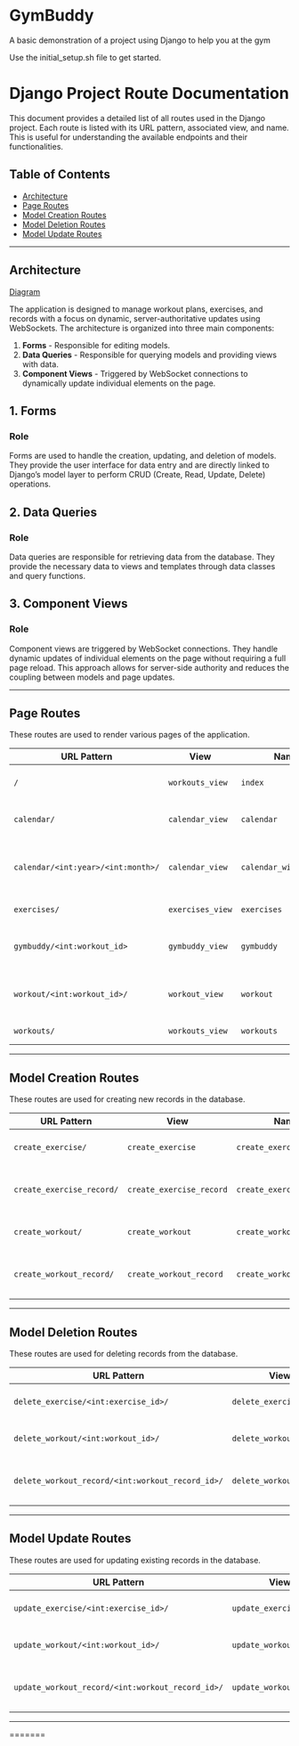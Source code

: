 # GymBuddy
A basic demonstration of a project using Django to help you at the gym

Use the initial_setup.sh file to get started.

# Django Project Route Documentation

This document provides a detailed list of all routes used in the Django project. Each route is listed with its URL pattern, associated view, and name. This is useful for understanding the available endpoints and their functionalities.

## Table of Contents

- [Architecture](#architecture)
- [Page Routes](#page-routes)
- [Model Creation Routes](#model-creation-routes)
- [Model Deletion Routes](#model-deletion-routes)
- [Model Update Routes](#model-update-routes)

---

## Architecture

[Diagram](docs/GymBuddyLayout.pdf)

The application is designed to manage workout plans, exercises, and records with a focus on dynamic, server-authoritative updates using WebSockets. The architecture is organized into three main components:

1. **Forms** - Responsible for editing models.
2. **Data Queries** - Responsible for querying models and providing views with data.
3. **Component Views** - Triggered by WebSocket connections to dynamically update individual elements on the page.

## 1. Forms

### Role

Forms are used to handle the creation, updating, and deletion of models. They provide the user interface for data entry and are directly linked to Django’s model layer to perform CRUD (Create, Read, Update, Delete) operations.

## 2. Data Queries

### Role

Data queries are responsible for retrieving data from the database. They provide the necessary data to views and templates through data classes and query functions.

## 3. Component Views

### Role

Component views are triggered by WebSocket connections. They handle dynamic updates of individual elements on the page without requiring a full page reload. This approach allows for server-side authority and reduces the coupling between models and page updates.

---

## Page Routes

These routes are used to render various pages of the application.

| **URL Pattern**                             | **View**            | **Name**                  | **Description**                     |
|----------------------------------------------|---------------------|---------------------------|-------------------------------------|
| `/`                                          | `workouts_view`     | `index`                   | Home page (index view)             |
| `calendar/`                                 | `calendar_view`     | `calendar`                | Calendar view (no params)          |
| `calendar/<int:year>/<int:month>/`         | `calendar_view`     | `calendar_with_params`   | Calendar view with year and month params |
| `exercises/`                                | `exercises_view`    | `exercises`               | Exercises view                      |
| `gymbuddy/<int:workout_id>`                 | `gymbuddy_view`     | `gymbuddy`                | Gym buddy view for a specific workout |
| `workout/<int:workout_id>/`                 | `workout_view`      | `workout`                 | Workout view for a specific workout |
| `workouts/`                                 | `workouts_view`     | `workouts`                | Workouts view                        |

---

## Model Creation Routes

These routes are used for creating new records in the database.

| **URL Pattern**                    | **View**                | **Name**                      | **Description**                  |
|-----------------------------------|-------------------------|-------------------------------|----------------------------------|
| `create_exercise/`                | `create_exercise`       | `create_exercise`            | Create a new exercise            |
| `create_exercise_record/`        | `create_exercise_record`| `create_exercise_record`     | Create a new exercise record    |
| `create_workout/`                 | `create_workout`        | `create_workout`             | Create a new workout            |
| `create_workout_record/`         | `create_workout_record` | `create_workout_record`      | Create a new workout record     |

---

## Model Deletion Routes

These routes are used for deleting records from the database.

| **URL Pattern**                                 | **View**                | **Name**                       | **Description**                   |
|------------------------------------------------|-------------------------|---------------------------------|-----------------------------------|
| `delete_exercise/<int:exercise_id>/`          | `delete_exercise`       | `delete_exercise`              | Delete an exercise by ID         |
| `delete_workout/<int:workout_id>/`            | `delete_workout`        | `delete_workout`               | Delete a workout by ID           |
| `delete_workout_record/<int:workout_record_id>/` | `delete_workout_record` | `delete_workout_record`       | Delete a workout record by ID    |

---

## Model Update Routes

These routes are used for updating existing records in the database.

| **URL Pattern**                           | **View**                 | **Name**                     | **Description**                   |
|--------------------------------------------|--------------------------|-----------------------------|-----------------------------------|
| `update_exercise/<int:exercise_id>/`      | `update_exercise`        | `update_exercise`          | Update an exercise by ID         |
| `update_workout/<int:workout_id>/`        | `update_workout`         | `update_workout`           | Update a workout by ID           |
| `update_workout_record/<int:workout_record_id>/` | `update_workout_record`  | `update_workout_record`   | Update a workout record by ID    |

---
=======

